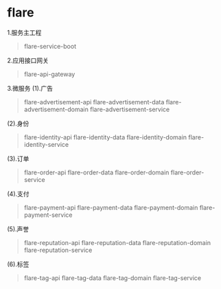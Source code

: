 # flare
1.服务主工程
> flare-service-boot

2.应用接口网关
> flare-api-gateway

3.微服务
(1).广告
> flare-advertisement-api
> flare-advertisement-data
> flare-advertisement-domain
> flare-advertisement-service

(2).身份
> flare-identity-api
> flare-identity-data
> flare-identity-domain
> flare-identity-service

(3).订单
> flare-order-api
> flare-order-data
> flare-order-domain
> flare-order-service

(4).支付
> flare-payment-api
> flare-payment-data
> flare-payment-domain
> flare-payment-service

(5).声誉
> flare-reputation-api
> flare-reputation-data
> flare-reputation-domain
> flare-reputation-service

(6).标签
> flare-tag-api
> flare-tag-data
> flare-tag-domain
> flare-tag-service
